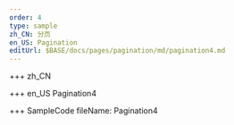 ```yaml
--- 
order: 4
type: sample
zh_CN: 分页
en_US: Pagination
editUrl: $BASE/docs/pages/pagination/md/pagination4.md
---
```


+++ zh_CN


+++ en_US
Pagination4

+++ SampleCode
fileName: Pagination4
